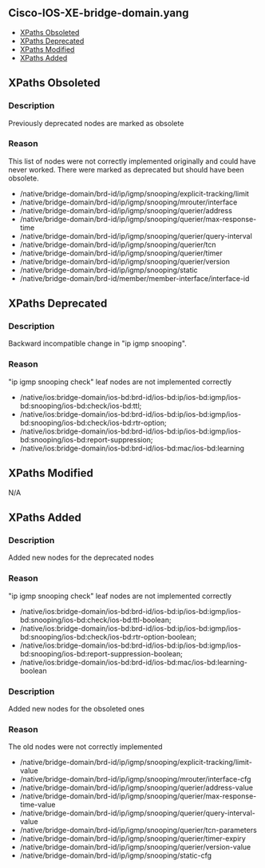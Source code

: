 ## Cisco-IOS-XE-bridge-domain.yang

- [XPaths Obsoleted](#xpaths-obsoleted)
- [XPaths Deprecated](#xpaths-deprecated)
- [XPaths Modified](#xpaths-modified)
- [XPaths Added](#xpaths-added)

## XPaths Obsoleted

### Description
Previously deprecated nodes are marked as obsolete

### Reason
This list of nodes were not correctly implemented originally and could have never worked. There were marked as deprecated but should have been obsolete.

- /native/bridge-domain/brd-id/ip/igmp/snooping/explicit-tracking/limit
- /native/bridge-domain/brd-id/ip/igmp/snooping/mrouter/interface
- /native/bridge-domain/brd-id/ip/igmp/snooping/querier/address
- /native/bridge-domain/brd-id/ip/igmp/snooping/querier/max-response-time
- /native/bridge-domain/brd-id/ip/igmp/snooping/querier/query-interval
- /native/bridge-domain/brd-id/ip/igmp/snooping/querier/tcn
- /native/bridge-domain/brd-id/ip/igmp/snooping/querier/timer
- /native/bridge-domain/brd-id/ip/igmp/snooping/querier/version
- /native/bridge-domain/brd-id/ip/igmp/snooping/static
- /native/bridge-domain/brd-id/member/member-interface/interface-id

## XPaths Deprecated

### Description
Backward incompatible change in "ip igmp snooping".

### Reason
"ip igmp snooping check" leaf nodes are not implemented correctly

- /native/ios:bridge-domain/ios-bd:brd-id/ios-bd:ip/ios-bd:igmp/ios-bd:snooping/ios-bd:check/ios-bd:ttl;
- /native/ios:bridge-domain/ios-bd:brd-id/ios-bd:ip/ios-bd:igmp/ios-bd:snooping/ios-bd:check/ios-bd:rtr-option;
- /native/ios:bridge-domain/ios-bd:brd-id/ios-bd:ip/ios-bd:igmp/ios-bd:snooping/ios-bd:report-suppression;
- /native/ios:bridge-domain/ios-bd:brd-id/ios-bd:mac/ios-bd:learning

## XPaths Modified

N/A

## XPaths Added

### Description
Added new nodes for the deprecated nodes

### Reason
"ip igmp snooping check" leaf nodes are not implemented correctly

- /native/ios:bridge-domain/ios-bd:brd-id/ios-bd:ip/ios-bd:igmp/ios-bd:snooping/ios-bd:check/ios-bd:ttl-boolean;
- /native/ios:bridge-domain/ios-bd:brd-id/ios-bd:ip/ios-bd:igmp/ios-bd:snooping/ios-bd:check/ios-bd:rtr-option-boolean;
- /native/ios:bridge-domain/ios-bd:brd-id/ios-bd:ip/ios-bd:igmp/ios-bd:snooping/ios-bd:report-suppression-boolean;
- /native/ios:bridge-domain/ios-bd:brd-id/ios-bd:mac/ios-bd:learning-boolean

### Description
Added new nodes for the obsoleted ones

### Reason
The old nodes were not correctly implemented

- /native/bridge-domain/brd-id/ip/igmp/snooping/explicit-tracking/limit-value
- /native/bridge-domain/brd-id/ip/igmp/snooping/mrouter/interface-cfg
- /native/bridge-domain/brd-id/ip/igmp/snooping/querier/address-value
- /native/bridge-domain/brd-id/ip/igmp/snooping/querier/max-response-time-value
- /native/bridge-domain/brd-id/ip/igmp/snooping/querier/query-interval-value
- /native/bridge-domain/brd-id/ip/igmp/snooping/querier/tcn-parameters
- /native/bridge-domain/brd-id/ip/igmp/snooping/querier/timer-expiry
- /native/bridge-domain/brd-id/ip/igmp/snooping/querier/version-value
- /native/bridge-domain/brd-id/ip/igmp/snooping/static-cfg
